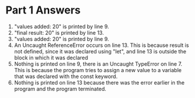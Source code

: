 # Part 1 Answers

1. "values added: 20" is printed by line 9. 
2. "final result: 20" is printed by line 13.
3. "values added: 20" is printed by line 9.
4. An Uncaught ReferenceError occurs on line 13. This is because result is not defined, since it was declared using "let", and line 13 is outside the block in which it was declared
5. Nothing is printed on line 9, there is an Uncaught TypeError on line 7. This is because the program tries to assign a new value to a variable that was declared with the const keyword.
6. Nothing is printed on line 13 because there was the error earlier in the program and the program terminated.